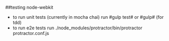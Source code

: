 ##testing node-webkit
- to run unit tests (currently in mocha  chai) run #gulp test# or #gulp# (for tdd)  
- to run e2e tests run ./node_modules/protractor/bin/protractor protractor.conf.js